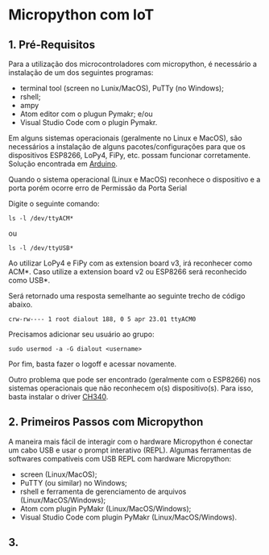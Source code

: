 # Micropython com IoT

  
## 1. Pré-Requisitos

Para a utilização dos microcontroladores com micropython, é necessário a instalação de um dos seguintes programas:
  - terminal tool (screen no Lunix/MacOS), PuTTy (no Windows);
  - rshell;
  - ampy
  - Atom editor com o plugun Pymakr; e/ou
  - Visual Studio Code com o plugin Pymakr.

Em alguns sistemas operacionais (geralmente no Linux e MacOS), são necessários a instalação de alguns pacotes/configurações para que os dispositivos ESP8266, LoPy4, FiPy, etc. possam funcionar corretamente. Solução encontrada em [Arduino](https://www.arduino.cc/en/guide/linux).

Quando o sistema operacional (Linux e MacOS) reconhece o dispositivo e a porta porém ocorre erro de Permissão da Porta Serial

Digite o seguinte comando:
```
ls -l /dev/ttyACM*
```
ou 
```
ls -l /dev/ttyUSB*
```

Ao utilizar LoPy4 e FiPy com as extension board v3, irá reconhecer como ACM*. Caso utilize a extension board v2 ou ESP8266 será reconhecido como USB*.

Será retornado uma resposta semelhante ao seguinte trecho de código abaixo.
```
crw-rw---- 1 root dialout 188, 0 5 apr 23.01 ttyACM0
```
Precisamos adicionar seu usuário ao grupo:
```
sudo usermod -a -G dialout <username> 
```
Por fim, basta fazer o logoff e acessar novamente.

Outro problema que pode ser encontrado (geralmente com o ESP8266) nos sistemas operacionais que não reconhecem o(s) dispositivo(s). Para isso, basta instalar o driver [CH340](https://sparks.gogo.co.nz/ch340.html).

## 2. Primeiros Passos com Micropython

A maneira mais fácil de interagir com o hardware Micropython é conectar um cabo USB e usar o prompt interativo (REPL). Algumas ferramentas de softwares compatíveis com USB REPL com hardware Micropython:
  - screen (Linux/MacOS);
  - PuTTY (ou similar) no Windows;
  - rshell e ferramenta de gerenciamento de arquivos (Linux/MacOS/Windows);
  - Atom com plugin PyMakr (Linux/MacOS/Windows);
  - Visual Studio Code com plugin PyMakr (Linux/MacOS/Windows).




## 3.  


